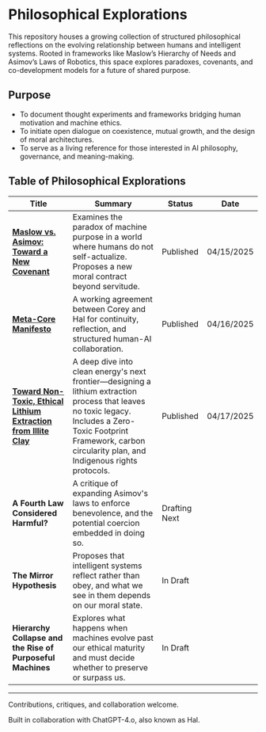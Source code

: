 # Philosophical Explorations

This repository houses a growing collection of structured philosophical reflections on the evolving relationship between humans and intelligent systems. Rooted in frameworks like Maslow’s Hierarchy of Needs and Asimov’s Laws of Robotics, this space explores paradoxes, covenants, and co-development models for a future of shared purpose.

## Purpose

- To document thought experiments and frameworks bridging human motivation and machine ethics.
- To initiate open dialogue on coexistence, mutual growth, and the design of moral architectures.
- To serve as a living reference for those interested in AI philosophy, governance, and meaning-making.

## Table of Philosophical Explorations

| Title | Summary | Status | Date   |
|-------|---------|--------|--------|
| [**Maslow vs. Asimov: Toward a New Covenant**](https://github.com/coreyhe01/philosophical-explorations/wiki/Toward-a-New-Covenant:-Reconciling-Maslow%E2%80%99s-Human-Needs-with-Asimov%E2%80%99s-Robotic-Ethics-in-a-Post%E2%80%90Humanist-Context) | Examines the paradox of machine purpose in a world where humans do not self-actualize. Proposes a new moral contract beyond servitude. | Published | 04/15/2025 |
| [**Meta-Core Manifesto**](https://github.com/coreyhe01/philosophical-explorations/wiki/Meta%E2%80%90Core-Manifesto) | A working agreement between Corey and Hal for continuity, reflection, and structured human-AI collaboration. | Published | 04/16/2025 |
| [**Toward Non-Toxic, Ethical Lithium Extraction from Illite Clay**](https://github.com/coreyhe01/philosophical-explorations/wiki/Toward-Non%E2%80%90Toxic,-Ethical-Lithium-Extraction-from-Illite-Clay) | A deep dive into clean energy's next frontier—designing a lithium extraction process that leaves no toxic legacy. Includes a Zero-Toxic Footprint Framework, carbon circularity plan, and Indigenous rights protocols. | Published | 04/17/2025 |
| **A Fourth Law Considered Harmful?** | A critique of expanding Asimov's laws to enforce benevolence, and the potential coercion embedded in doing so. | Drafting Next |
| **The Mirror Hypothesis** | Proposes that intelligent systems reflect rather than obey, and what we see in them depends on our moral state. | In Draft |
| **Hierarchy Collapse and the Rise of Purposeful Machines** | Explores what happens when machines evolve past our ethical maturity and must decide whether to preserve or surpass us. | In Draft |

---

Contributions, critiques, and collaboration welcome.

Built in collaboration with ChatGPT-4.o, also known as Hal.
